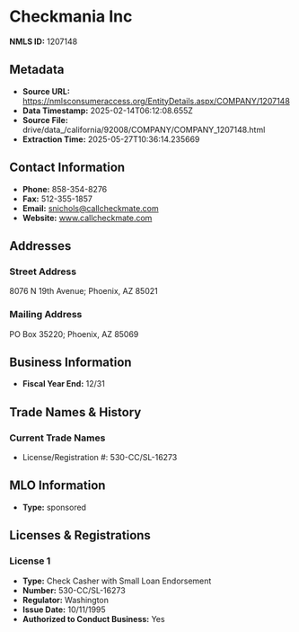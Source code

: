 # Checkmania Inc

**NMLS ID:** 1207148

## Metadata
- **Source URL:** https://nmlsconsumeraccess.org/EntityDetails.aspx/COMPANY/1207148
- **Data Timestamp:** 2025-02-14T06:12:08.655Z
- **Source File:** drive/data_/california/92008/COMPANY/COMPANY_1207148.html
- **Extraction Time:** 2025-05-27T10:36:14.235669

## Contact Information
- **Phone:** 858-354-8276
- **Fax:** 512-355-1857
- **Email:** snichols@callcheckmate.com
- **Website:** www.callcheckmate.com

## Addresses
### Street Address
8076 N 19th Avenue; Phoenix, AZ 85021

### Mailing Address
PO Box 35220; Phoenix, AZ 85069

## Business Information
- **Fiscal Year End:** 12/31

## Trade Names & History
### Current Trade Names
- License/Registration #: 530-CC/SL-16273

## MLO Information
- **Type:** sponsored

## Licenses & Registrations

### License 1
- **Type:** Check Casher with Small Loan Endorsement
- **Number:** 530-CC/SL-16273
- **Regulator:** Washington
- **Issue Date:** 10/11/1995
- **Authorized to Conduct Business:** Yes
